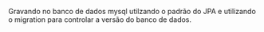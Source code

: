 Gravando no banco de dados mysql utilzando o padrão do JPA e utilizando o migration para controlar a versão do banco de dados.
